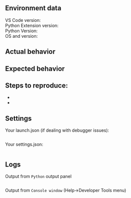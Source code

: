 ## Environment data
VS Code version:  
Python Extension version:  
Python Version:   
OS and version:    

## Actual behavior

## Expected  behavior

## Steps to reproduce:  
-  
-  

## Settings  
Your launch.json (if dealing with debugger issues):  
```json
```   
Your settings.json:   
```json
```   
## Logs
Output from ```Python``` output panel  
```
```   
Output from ```Console window``` (Help->Developer Tools menu)
```
```

